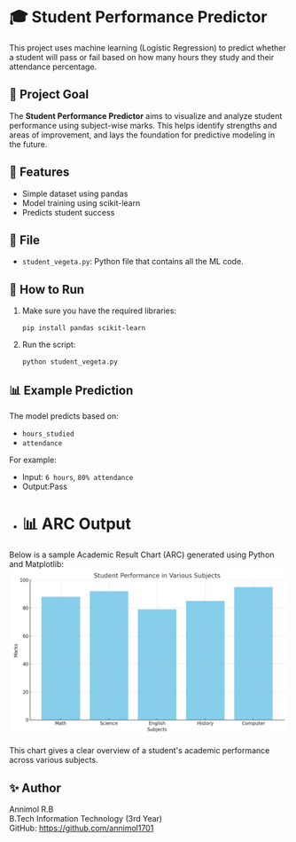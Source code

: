 
# 🎓 Student Performance Predictor

This project uses machine learning (Logistic Regression) to predict whether a student will pass or fail based on how many hours they study and their attendance percentage.
## 🎯 Project Goal

The **Student Performance Predictor** aims to visualize and analyze student performance using subject-wise marks. This helps identify strengths and areas of improvement, and lays the foundation for predictive modeling in the future.

## 📌 Features
- Simple dataset using pandas
- Model training using scikit-learn
- Predicts student success

## 📂 File
- `student_vegeta.py`: Python file that contains all the ML code.

## 🚀 How to Run
1. Make sure you have the required libraries:
   ```
   pip install pandas scikit-learn
   ```
2. Run the script:
   ```
   python student_vegeta.py
   ```

## 📊 Example Prediction
The model predicts based on:
- `hours_studied`
- `attendance`

For example:
- Input: `6 hours`, `80% attendance`
- Output:Pass
- # 📊 ARC Output

Below is a sample Academic Result Chart (ARC) generated using Python and Matplotlib:
![Student Performance](student_performance_output.png)


This chart gives a clear overview of a student's academic performance across various subjects.

## ✨ Author
Annimol R.B  
B.Tech Information Technology (3rd Year)  
GitHub: https://github.com/annimol1701
